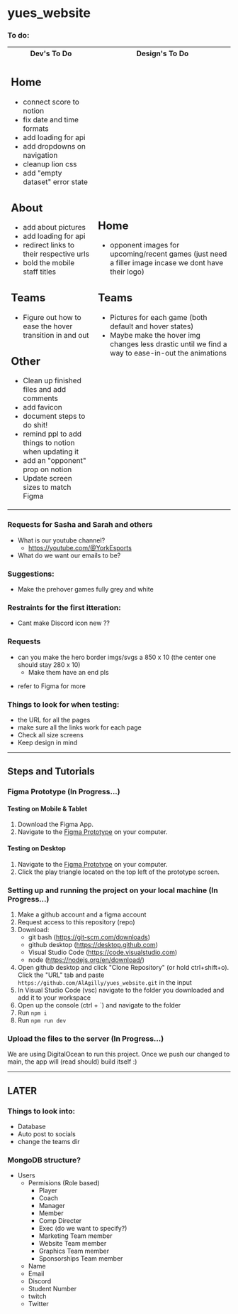 # yues_website

### To do:
<table>
<tr>
<th> Dev's To Do </th>
<th> Design's To Do </th>
</tr>
<tr>
<td>


Home
---
- connect score to notion
- fix date and time formats
- add loading for api
- add dropdowns on navigation
- cleanup lion css
- add "empty dataset" error state

About
---
- add about pictures
- add loading for api
- redirect links to their respective urls
- bold the mobile staff titles

Teams
---
- Figure out how to ease the hover transition in and out

Other
---
- Clean up finished files and add comments
- add favicon
- document steps to do shit!
- remind ppl to add things to notion when updating it
- add an "opponent" prop on notion
- Update screen sizes to match Figma

</td>
<td>

Home
---
- opponent images for upcoming/recent games (just need a filler image incase we dont have their logo)

Teams
---
- Pictures for each game (both default and hover states)
 - Maybe make the hover img changes less drastic until we find a way to ease-in-out the animations


</td>
</tr>
</table>

### Requests for Sasha and Sarah and others
- What is our youtube channel?
    -  https://youtube.com/@YorkEsports
- What do we want our emails to be?

### Suggestions:
- Make the prehover games fully grey and white

### Restraints for the first itteration:
- Cant make Discord icon new ??

### Requests
- can you make the hero border imgs/svgs a 850 x 10 (the center one should stay 280 x 10)
    - Make them have an end pls
* refer to Figma for more

### Things to look for when testing:
- the URL for all the pages
- make sure all the links work for each page
- Check all size screens
- Keep design in mind

--------------------------------------

## Steps and Tutorials

### Figma Prototype (In Progress...)
#### Testing on Mobile & Tablet
1. Download the Figma App.
2. Navigate to the [Figma Prototype](https://www.figma.com/proto/U5EAS9EbPx4KpyezKQaguB/YUES-2022-23-WEBSITE?node-id=304%3A3189&scaling=scale-down-width&page-id=53%3A2&starting-point-node-id=304%3A3189) on your computer.

#### Testing on Desktop
1. Navigate to the [Figma Prototype](https://www.figma.com/proto/U5EAS9EbPx4KpyezKQaguB/YUES-2022-23-WEBSITE?node-id=304%3A3189&scaling=scale-down-width&page-id=53%3A2&starting-point-node-id=304%3A3189) on your computer.
2. Click the play triangle located on the top left of the prototype screen.

### Setting up and running the project on your local machine (In Progress...)

1. Make a github account and a figma account 
2. Request access to this repository (repo)
3. Download:
    - git bash (https://git-scm.com/downloads)
    - github desktop (https://desktop.github.com)
    - Visual Studio Code (https://code.visualstudio.com)
    - node (https://nodejs.org/en/download/)
4. Open github desktop and click "Clone Repository" (or hold ctrl+shift+o). Click the "URL" tab and paste `https://github.com/AlAgilly/yues_website.git` in the input 
5. In Visual Studio Code (vsc) navigate to the folder you downloaded and add it to your workspace
6. Open up the console (ctrl + `) and navigate to the folder
7. Run `npm i`
8. Run `npm run dev`


### Upload the files to the server (In Progress...)

We are using DigitalOcean to run this project. Once we push our changed to main, the app will (read should) build itself :)

--------------------------------------

## LATER

### Things to look into:
- Database
- Auto post to socials
- change the teams dir

### MongoDB structure?
- Users
    - Permisions (Role based)
        - Player
        - Coach
        - Manager
        - Member
        - Comp Directer
        - Exec (do we want to specify?)
        - Marketing Team member
        - Website Team member
        - Graphics Team member
        - Sponsorships Team member
    - Name
    - Email
    - Discord
    - Student Number
    - twitch
    - Twitter